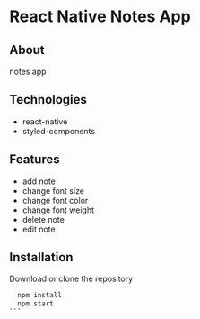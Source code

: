 # React Native Notes App

## About

notes app

## Technologies

- react-native
- styled-components

## Features

- add note
- change font size
- change font color
- change font weight
- delete note
- edit note

## Installation

Download or clone the repository

````bash
  npm install
  npm start
```
````
